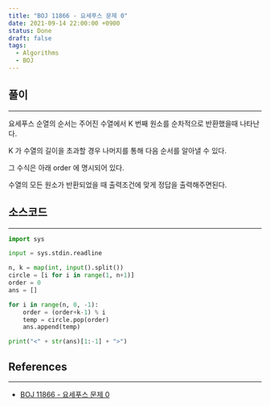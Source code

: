 ```yaml
---
title: "BOJ 11866 - 요세푸스 문제 0"
date: 2021-09-14 22:00:00 +0900
status: Done
draft: false
tags:
  - Algorithms
  - BOJ
---
```

## 풀이
---
요세푸스 순열의 순서는 주어진 수열에서 K 번째 원소를 순차적으로 반환했을때 나타난다.

K 가 수열의 길이을 초과할 경우 나머지를 통해 다음 순서를 알아낼 수 있다.

그 수식은 아래 order 에 명시되어 있다.

수열의 모든 원소가 반환되었을 때 출력조건에 맞게 정답을 출력해주면된다.

## 소스코드
---
```python
import sys

input = sys.stdin.readline

n, k = map(int, input().split())
circle = [i for i in range(1, n+1)]
order = 0
ans = []

for i in range(n, 0, -1):
    order = (order+k-1) % i
    temp = circle.pop(order)
    ans.append(temp)

print("<" + str(ans)[1:-1] + ">")
```

## References
---
- [BOJ 11866 - 요세푸스 문제 0](https://www.acmicpc.net/problem/11866)
